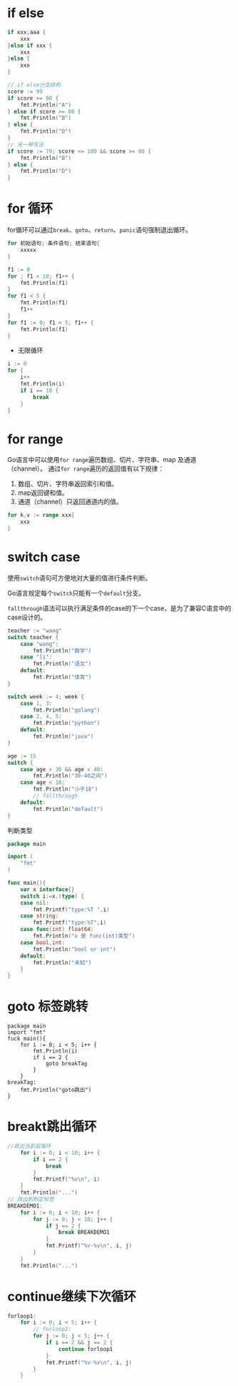 # if else

```go
if xxx;aaa {
	xxx
}else if xxx {
    xxx
}else {
    xxx
}
```



```go
// if else分支结构
score := 99
if score >= 90 {
    fmt.Println("A")
} else if score >= 80 {
    fmt.Println("B")
} else {
    fmt.Println("D")
}
// 另一种写法
if score := 79; score <= 100 && score >= 80 {
    fmt.Println("B")
} else {
    fmt.Println("D")
}
```



# for 循环

 for循环可以通过`break`、`goto`、`return`、`panic`语句强制退出循环。 

```go
for 初始语句; 条件语句; 结束语句{
    xxxxx
}
```

```go
f1 := 0
for ; f1 < 10; f1++ {
    fmt.Println(f1)
}
for f1 < 5 {
    fmt.Println(f1)
    f1++
}
for f1 := 0; f1 < 5; f1++ {
    fmt.Println(f1)
}
```

* 无限循环

```go
i := 0
for {
    i++
    fmt.Println(i)
    if i == 10 {
        break
    }
}
```



# for range

Go语言中可以使用`for range`遍历数组、切片、字符串、map 及通道（channel）。 通过`for range`遍历的返回值有以下规律：

1. 数组、切片、字符串返回索引和值。
2. map返回键和值。
3. 通道（channel）只返回通道内的值。

```go
for k,v := range xxx{
    xxx
}
```



# switch case

 使用`switch`语句可方便地对大量的值进行条件判断。 

 Go语言规定每个`switch`只能有一个`default`分支。 

 `fallthrough`语法可以执行满足条件的case的下一个case，是为了兼容C语言中的case设计的。 

```go
teacher := "wang"
switch teacher {
    case "wang":
    	fmt.Println("数学")
    case "li":
    	fmt.Println("语文")
    default:
    	fmt.Println("体育")
}
```

```go
switch week := 4; week {
    case 1, 3:
    	fmt.Println("golang")
    case 2, 4, 5:
    	fmt.Println("python")
    default:
    	fmt.Println("java")
}
```

```go
age := 15
switch {
    case age > 30 && age < 40:
    	fmt.Println("30-40之间")
    case age < 18:
    	fmt.Println("小于18")
   		// fallthrough
    default:
   		fmt.Println("default")
}
```

判断类型

```go
package main

import (
	"fmt"
)

func main(){
	var x interface{}
	switch i:=x.(type) {
	case nil:
		fmt.Printf("type:%T ",i)
	case string:
		fmt.Printf("type:%T",i)
	case func(int) float64:
		fmt.Println("x 是 func(int)类型")
	case bool,int:
		fmt.Println("bool or int")
	default:
		fmt.Println("未知")
	}
}
```



# goto 标签跳转

```
package main
import "fmt"
fuck main(){
	for i := 0; i < 5; i++ {
		fmt.Println(i)
		if i == 2 {
			goto breakTag
		}
	}
breakTag:
	fmt.Println("goto跳出")
}
```



# breakt跳出循环

```go
//跳出当前层循环
	for i := 0; i < 10; i++ {
		if i == 2 {
			break
		}
		fmt.Printf("%v\n", i)
	}
	fmt.Println("...")
// 跳出到制定标签
BREAKDEMO1:
	for i := 0; i < 10; i++ {
		for j := 0; j < 10; j++ {
			if j == 2 {
				break BREAKDEMO1
			}
			fmt.Printf("%v-%v\n", i, j)
		}
	}
	fmt.Println("...")
```



# continue继续下次循环

```go
forloop1:
	for i := 0; i < 5; i++ {
		// forloop2:
		for j := 0; j < 5; j++ {
			if i == 2 && j == 2 {
				continue forloop1
			}
			fmt.Printf("%v-%v\n", i, j)
		}
	}
```

